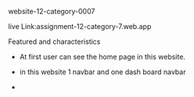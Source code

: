 
website-12-category-0007

live Link:assignment-12-category-7.web.app

Featured and characteristics

*  At first user can see the home page in this website.

* in this website 1 navbar and one dash board navbar 

*